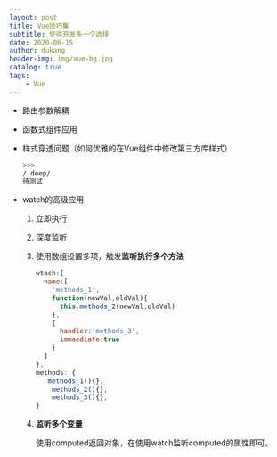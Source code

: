 ```yaml
---
layout: post
title: Vue技巧集
subtitle: 使得开发多一个选择
date: 2020-06-15
author: dukang
header-img: img/vue-bg.jpg
catalog: true
tags: 
    - Vue
---
```


- 路由参数解耦

- 函数式组件应用

- 样式穿透问题（如何优雅的在Vue组件中修改第三方库样式）

  ```css
  >>> 
  / deep/
  待测试
  ```

- watch的高级应用

  1. 立即执行

  2. 深度监听

  3. 使用数组设置多项，触发**监听执行多个方法**

     ```js
     wtach:{
       name:[
         'methods_1',
         function(newVal,oldVal){
           this.methods_2(newVal,oldVal)
         },
         {
           handler:'methods_3',
           immaediate:true
         }
       ]
     },
     methods: {
     	methods_1(){},
         methods_2(){},
         methods_3(){},
     }

     ```

  4. **监听多个变量**

     使用computed返回对象，在使用watch监听computed的属性即可。

